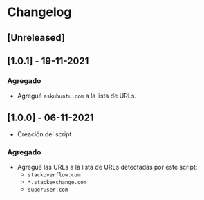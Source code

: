# Changelog

## [Unreleased]

## [1.0.1] - 19-11-2021

### Agregado

- Agregué `askubuntu.com` a la lista de URLs.

## [1.0.0] - 06-11-2021

- Creación del script

###  Agregado

- Agregué las URLs a la lista de URLs detectadas por este script:
    - `stackoverflow.com`
    - `*.stackexchange.com`
    - `superuser.com`
